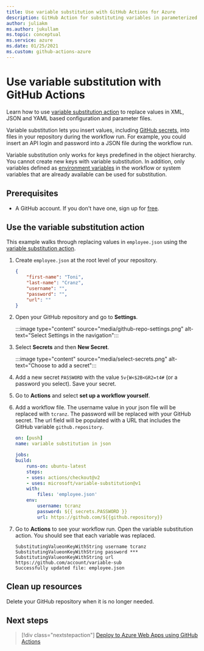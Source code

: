 ```yaml
--- 
title: Use variable substitution with GitHub Actions for Azure
description: GitHub Action for substituting variables in parameterized files
author: juliakm
ms.author: jukullam 
ms.topic: conceptual
ms.service: azure 
ms.date: 01/25/2021
ms.custom: github-actions-azure
---
```


# Use variable substitution with GitHub Actions

Learn how to use [variable substitution action](https://github.com/marketplace/actions/variable-substitution-w-splitchar) to replace values in XML, JSON and YAML based configuration and parameter files.

Variable substitution lets you insert values, including [GitHub secrets](https://docs.github.com/en/actions/reference/encrypted-secrets), into files in your repository during the workflow run. For example, you could insert an API login and password into a JSON file during the workflow run.

Variable substitution only works for keys predefined in the object hierarchy. You cannot create new keys with variable substitution. In addition, only variables defined as [environment variables](https://docs.github.com/en/actions/reference/environment-variables) in the workflow or system variables that are already available can be used for substitution.

## Prerequisites

- A GitHub account. If you don't have one, sign up for [free](https://github.com/join).  

## Use the variable substitution action

This example walks through replacing values in `employee.json` using the [variable substitution action](https://github.com/marketplace/actions/variable-substitution-w-splitchar).

1. Create `employee.json` at the root level of your repository.

    ```json
    {
        "first-name": "Toni",
        "last-name": "Cranz",
        "username": "",
        "password": "",
        "url": ""
    }
    ```

2. Open your GitHub repository and go to **Settings**.

    :::image type="content" source="media/github-repo-settings.png" alt-text="Select Settings in the navigation":::

3. Select **Secrets** and then **New Secret**.

    :::image type="content" source="media/select-secrets.png" alt-text="Choose to add a secret":::

4. Add a new secret `PASSWORD` with the value `5v{W<$2B<GR2=t4#` (or a password you select). Save your secret. 

5. Go to **Actions** and select **set up a workflow yourself**.

6. Add a workflow file. The username value in your json file will be replaced with `tcranz`. The password will be replaced with your GitHub secret. The url field will be populated with a URL that includes the GitHub variable `github.repository`.

    ```yaml
    on: [push]
    name: variable substitution in json

    jobs:
    build:
        runs-on: ubuntu-latest
        steps:
        - uses: actions/checkout@v2
        - uses: microsoft/variable-substitution@v1 
        with:
            files: 'employee.json'
        env:
            username: tcranz
            password: ${{ secrets.PASSWORD }}
            url: https://github.com/${{github.repository}}

    ```

7. Go to **Actions** to see your workflow run. Open the variable substitution action. You should see that each variable was replaced.

    ```text
    SubstitutingValueonKeyWithString username tcranz
    SubstitutingValueonKeyWithString password ***
    SubstitutingValueonKeyWithString url https://github.com/account/variable-sub
    Successfully updated file: employee.json
    ```

## Clean up resources

Delete your GitHub repository when it is no longer needed.

## Next steps

> [!div class="nextstepaction"]
> [Deploy to Azure Web Apps using GitHub Actions](/azure/app-service/deploy-github-actions)
